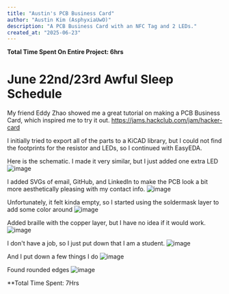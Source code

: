 ```yaml
---
title: "Austin's PCB Business Card"
author: "Austin Kim (AsphyxiaUwO)"
description: "A PCB Business Card with an NFC Tag and 2 LEDs."
created_at: "2025-06-23"
---
```


**Total Time Spent On Entire Project: 6hrs**

# June 22nd/23rd Awful Sleep Schedule

My friend Eddy Zhao showed me a great tutorial on making a PCB Business Card, which inspired me to try it out.
https://jams.hackclub.com/jam/hacker-card

I initially tried to export all of the parts to a KiCAD library, but I could not find the footprints for the resistor and LEDs, so I continued with EasyEDA.

Here is the schematic. I made it very similar, but I just added one extra LED
![image](https://github.com/user-attachments/assets/83ee0635-1ec5-4347-8cd0-8c73d53e020d)

I added SVGs of email, GitHub, and LinkedIn to make the PCB look a bit more aesthetically pleasing with my contact info.
![image](https://github.com/user-attachments/assets/a510b3fb-3183-4436-890e-fc01c9432f61)

Unfortunately, it felt kinda empty, so I started using the soldermask layer to add some color around
![image](https://github.com/user-attachments/assets/da8e6f9e-1e78-45ed-9a8a-4df29c4fd463)

Added braille with the copper layer, but I have no idea if it would work.
![image](https://github.com/user-attachments/assets/18be601b-45c9-4c81-b1e9-602f9fc0cedf)

I don't have a job, so I just put down that I am a student.
![image](https://github.com/user-attachments/assets/0be4fec3-f219-4435-9ce9-0b6bb33df540)

And I put down a few things I do
![image](https://github.com/user-attachments/assets/ed455a84-ad83-46b9-95be-6ecd24a127d7)

Found rounded edges
![image](https://github.com/user-attachments/assets/3e36dacc-55c9-4373-8247-d7e94795732c)

**Total Time Spent: 7Hrs
